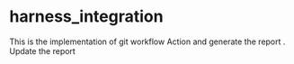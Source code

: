 # harness_integration

This is the implementation of git workflow Action and generate the report . Update the report